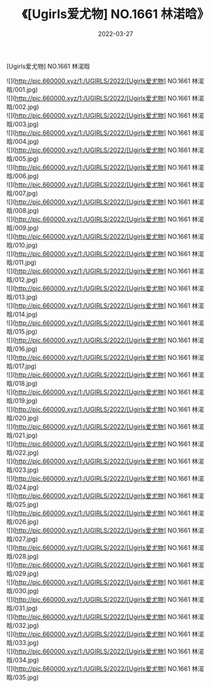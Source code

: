 ﻿---
layout: post
title:  《[Ugirls爱尤物] NO.1661 林渃晗》
date:   2022-03-27
img: http://pic.660000.xyz/1:/UGIRLS/2022/[Ugirls爱尤物] NO.1661 林渃晗/000.jpg
categories: [美女, 清纯, 唯美]
---

[Ugirls爱尤物] NO.1661 林渃晗

 ![](http://pic.660000.xyz/1:/UGIRLS/2022/[Ugirls爱尤物] NO.1661 林渃晗/001.jpg) <br>![](http://pic.660000.xyz/1:/UGIRLS/2022/[Ugirls爱尤物] NO.1661 林渃晗/002.jpg) <br>![](http://pic.660000.xyz/1:/UGIRLS/2022/[Ugirls爱尤物] NO.1661 林渃晗/003.jpg) <br>![](http://pic.660000.xyz/1:/UGIRLS/2022/[Ugirls爱尤物] NO.1661 林渃晗/004.jpg) <br>![](http://pic.660000.xyz/1:/UGIRLS/2022/[Ugirls爱尤物] NO.1661 林渃晗/005.jpg) <br>![](http://pic.660000.xyz/1:/UGIRLS/2022/[Ugirls爱尤物] NO.1661 林渃晗/006.jpg) <br>![](http://pic.660000.xyz/1:/UGIRLS/2022/[Ugirls爱尤物] NO.1661 林渃晗/007.jpg) <br>![](http://pic.660000.xyz/1:/UGIRLS/2022/[Ugirls爱尤物] NO.1661 林渃晗/008.jpg) <br>![](http://pic.660000.xyz/1:/UGIRLS/2022/[Ugirls爱尤物] NO.1661 林渃晗/009.jpg) <br>![](http://pic.660000.xyz/1:/UGIRLS/2022/[Ugirls爱尤物] NO.1661 林渃晗/010.jpg) <br>![](http://pic.660000.xyz/1:/UGIRLS/2022/[Ugirls爱尤物] NO.1661 林渃晗/011.jpg) <br>![](http://pic.660000.xyz/1:/UGIRLS/2022/[Ugirls爱尤物] NO.1661 林渃晗/012.jpg) <br>![](http://pic.660000.xyz/1:/UGIRLS/2022/[Ugirls爱尤物] NO.1661 林渃晗/013.jpg) <br>![](http://pic.660000.xyz/1:/UGIRLS/2022/[Ugirls爱尤物] NO.1661 林渃晗/014.jpg) <br>![](http://pic.660000.xyz/1:/UGIRLS/2022/[Ugirls爱尤物] NO.1661 林渃晗/015.jpg) <br>![](http://pic.660000.xyz/1:/UGIRLS/2022/[Ugirls爱尤物] NO.1661 林渃晗/016.jpg) <br>![](http://pic.660000.xyz/1:/UGIRLS/2022/[Ugirls爱尤物] NO.1661 林渃晗/017.jpg) <br>![](http://pic.660000.xyz/1:/UGIRLS/2022/[Ugirls爱尤物] NO.1661 林渃晗/018.jpg) <br>![](http://pic.660000.xyz/1:/UGIRLS/2022/[Ugirls爱尤物] NO.1661 林渃晗/019.jpg) <br>![](http://pic.660000.xyz/1:/UGIRLS/2022/[Ugirls爱尤物] NO.1661 林渃晗/020.jpg) <br>![](http://pic.660000.xyz/1:/UGIRLS/2022/[Ugirls爱尤物] NO.1661 林渃晗/021.jpg) <br>![](http://pic.660000.xyz/1:/UGIRLS/2022/[Ugirls爱尤物] NO.1661 林渃晗/022.jpg) <br>![](http://pic.660000.xyz/1:/UGIRLS/2022/[Ugirls爱尤物] NO.1661 林渃晗/023.jpg) <br>![](http://pic.660000.xyz/1:/UGIRLS/2022/[Ugirls爱尤物] NO.1661 林渃晗/024.jpg) <br>![](http://pic.660000.xyz/1:/UGIRLS/2022/[Ugirls爱尤物] NO.1661 林渃晗/025.jpg) <br>![](http://pic.660000.xyz/1:/UGIRLS/2022/[Ugirls爱尤物] NO.1661 林渃晗/026.jpg) <br>![](http://pic.660000.xyz/1:/UGIRLS/2022/[Ugirls爱尤物] NO.1661 林渃晗/027.jpg) <br>![](http://pic.660000.xyz/1:/UGIRLS/2022/[Ugirls爱尤物] NO.1661 林渃晗/028.jpg) <br>![](http://pic.660000.xyz/1:/UGIRLS/2022/[Ugirls爱尤物] NO.1661 林渃晗/029.jpg) <br>![](http://pic.660000.xyz/1:/UGIRLS/2022/[Ugirls爱尤物] NO.1661 林渃晗/030.jpg) <br>![](http://pic.660000.xyz/1:/UGIRLS/2022/[Ugirls爱尤物] NO.1661 林渃晗/031.jpg) <br>![](http://pic.660000.xyz/1:/UGIRLS/2022/[Ugirls爱尤物] NO.1661 林渃晗/032.jpg) <br>![](http://pic.660000.xyz/1:/UGIRLS/2022/[Ugirls爱尤物] NO.1661 林渃晗/033.jpg) <br>![](http://pic.660000.xyz/1:/UGIRLS/2022/[Ugirls爱尤物] NO.1661 林渃晗/034.jpg) <br>![](http://pic.660000.xyz/1:/UGIRLS/2022/[Ugirls爱尤物] NO.1661 林渃晗/035.jpg) <br>